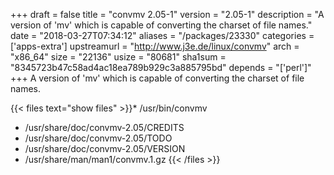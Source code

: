 +++
draft = false
title = "convmv 2.05-1"
version = "2.05-1"
description = "A version of 'mv' which is capable of converting the charset of file names."
date = "2018-03-27T07:34:12"
aliases = "/packages/23330"
categories = ['apps-extra']
upstreamurl = "http://www.j3e.de/linux/convmv"
arch = "x86_64"
size = "22136"
usize = "80681"
sha1sum = "8345723b47c58ad4ac18ea789b929c3a885795bd"
depends = "['perl']"
+++
A version of 'mv' which is capable of converting the charset of file names.

{{< files text="show files" >}}* /usr/bin/convmv
* /usr/share/doc/convmv-2.05/CREDITS
* /usr/share/doc/convmv-2.05/TODO
* /usr/share/doc/convmv-2.05/VERSION
* /usr/share/man/man1/convmv.1.gz
{{< /files >}}
